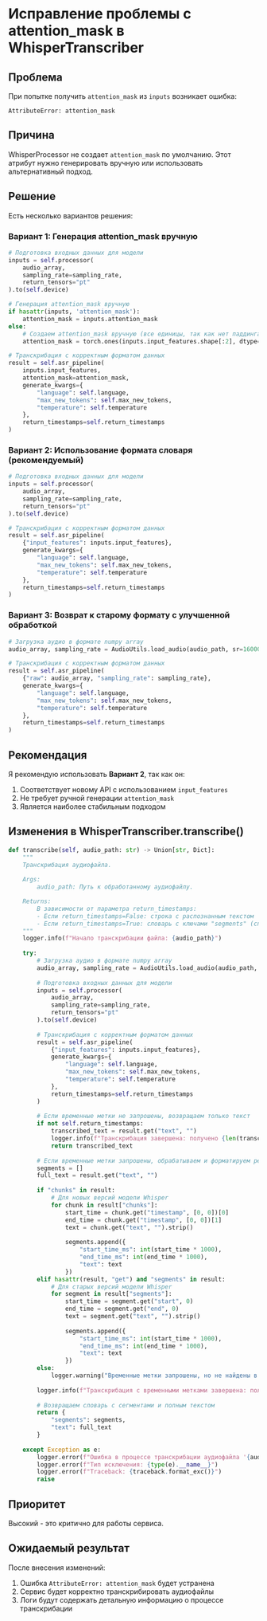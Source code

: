 # Исправление проблемы с attention_mask в WhisperTranscriber

## Проблема

При попытке получить `attention_mask` из `inputs` возникает ошибка:
```
AttributeError: attention_mask
```

## Причина

WhisperProcessor не создает `attention_mask` по умолчанию. Этот атрибут нужно генерировать вручную или использовать альтернативный подход.

## Решение

Есть несколько вариантов решения:

### Вариант 1: Генерация attention_mask вручную

```python
# Подготовка входных данных для модели
inputs = self.processor(
    audio_array, 
    sampling_rate=sampling_rate, 
    return_tensors="pt"
).to(self.device)

# Генерация attention_mask вручную
if hasattr(inputs, 'attention_mask'):
    attention_mask = inputs.attention_mask
else:
    # Создаем attention_mask вручную (все единицы, так как нет паддинга)
    attention_mask = torch.ones(inputs.input_features.shape[:2], dtype=torch.long, device=self.device)

# Транскрибация с корректным форматом данных
result = self.asr_pipeline(
    inputs.input_features,
    attention_mask=attention_mask,
    generate_kwargs={
        "language": self.language, 
        "max_new_tokens": self.max_new_tokens, 
        "temperature": self.temperature
    },
    return_timestamps=self.return_timestamps
)
```

### Вариант 2: Использование формата словаря (рекомендуемый)

```python
# Подготовка входных данных для модели
inputs = self.processor(
    audio_array, 
    sampling_rate=sampling_rate, 
    return_tensors="pt"
).to(self.device)

# Транскрибация с корректным форматом данных
result = self.asr_pipeline(
    {"input_features": inputs.input_features},
    generate_kwargs={
        "language": self.language, 
        "max_new_tokens": self.max_new_tokens, 
        "temperature": self.temperature
    },
    return_timestamps=self.return_timestamps
)
```

### Вариант 3: Возврат к старому формату с улучшенной обработкой

```python
# Загрузка аудио в формате numpy array
audio_array, sampling_rate = AudioUtils.load_audio(audio_path, sr=16000)

# Транскрибация с корректным форматом данных
result = self.asr_pipeline(
    {"raw": audio_array, "sampling_rate": sampling_rate}, 
    generate_kwargs={
        "language": self.language, 
        "max_new_tokens": self.max_new_tokens, 
        "temperature": self.temperature
    },
    return_timestamps=self.return_timestamps
)
```

## Рекомендация

Я рекомендую использовать **Вариант 2**, так как он:
1. Соответствует новому API с использованием `input_features`
2. Не требует ручной генерации `attention_mask`
3. Является наиболее стабильным подходом

## Изменения в WhisperTranscriber.transcribe()

```python
def transcribe(self, audio_path: str) -> Union[str, Dict]:
    """
    Транскрибация аудиофайла.
    
    Args:
        audio_path: Путь к обработанному аудиофайлу.

    Returns:
        В зависимости от параметра return_timestamps:
        - Если return_timestamps=False: строка с распознанным текстом
        - Если return_timestamps=True: словарь с ключами "segments" (список словарей с ключами start_time_ms, end_time_ms, text) и "text" (полный текст)
    """
    logger.info(f"Начало транскрибации файла: {audio_path}")
    
    try:
        # Загрузка аудио в формате numpy array
        audio_array, sampling_rate = AudioUtils.load_audio(audio_path, sr=16000)
        
        # Подготовка входных данных для модели
        inputs = self.processor(
            audio_array, 
            sampling_rate=sampling_rate, 
            return_tensors="pt"
        ).to(self.device)
        
        # Транскрибация с корректным форматом данных
        result = self.asr_pipeline(
            {"input_features": inputs.input_features},
            generate_kwargs={
                "language": self.language, 
                "max_new_tokens": self.max_new_tokens, 
                "temperature": self.temperature
            },
            return_timestamps=self.return_timestamps
        )
        
        # Если временные метки не запрошены, возвращаем только текст
        if not self.return_timestamps:
            transcribed_text = result.get("text", "")
            logger.info(f"Транскрибация завершена: получено {len(transcribed_text)} символов текста")
            return transcribed_text
        
        # Если временные метки запрошены, обрабатываем и форматируем результат
        segments = []
        full_text = result.get("text", "")
        
        if "chunks" in result:
            # Для новых версий модели Whisper
            for chunk in result["chunks"]:
                start_time = chunk.get("timestamp", [0, 0])[0]
                end_time = chunk.get("timestamp", [0, 0])[1]
                text = chunk.get("text", "").strip()
                
                segments.append({
                    "start_time_ms": int(start_time * 1000),
                    "end_time_ms": int(end_time * 1000),
                    "text": text
                })
        elif hasattr(result, "get") and "segments" in result:
            # Для старых версий модели Whisper
            for segment in result["segments"]:
                start_time = segment.get("start", 0)
                end_time = segment.get("end", 0)
                text = segment.get("text", "").strip()
                
                segments.append({
                    "start_time_ms": int(start_time * 1000),
                    "end_time_ms": int(end_time * 1000),
                    "text": text
                })
        else:
            logger.warning("Временные метки запрошены, но не найдены в результате транскрибации")
        
        logger.info(f"Транскрибация с временными метками завершена: получено {len(segments)} сегментов")
        
        # Возвращаем словарь с сегментами и полным текстом
        return {
            "segments": segments,
            "text": full_text
        }
        
    except Exception as e:
        logger.error(f"Ошибка в процессе транскрибации аудиофайла '{audio_path}': {str(e)}")
        logger.error(f"Тип исключения: {type(e).__name__}")
        logger.error(f"Traceback: {traceback.format_exc()}")
        raise
```

## Приоритет

Высокий - это критично для работы сервиса.

## Ожидаемый результат

После внесения изменений:
1. Ошибка `AttributeError: attention_mask` будет устранена
2. Сервис будет корректно транскрибировать аудиофайлы
3. Логи будут содержать детальную информацию о процессе транскрибации